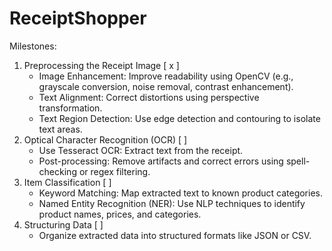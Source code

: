 # ReceiptShopper

Milestones:

1. Preprocessing the Receipt Image [ x ]
    - Image Enhancement: Improve readability using OpenCV (e.g., grayscale conversion, noise removal, contrast enhancement).
    - Text Alignment: Correct distortions using perspective transformation.
    - Text Region Detection: Use edge detection and contouring to isolate text areas.
2. Optical Character Recognition (OCR) [ ]
    - Use Tesseract OCR: Extract text from the receipt.
    - Post-processing: Remove artifacts and correct errors using spell-checking or regex filtering.
3. Item Classification [ ]
    - Keyword Matching: Map extracted text to known product categories.
    - Named Entity Recognition (NER): Use NLP techniques to identify product names, prices, and categories.
4. Structuring Data [ ]
    - Organize extracted data into structured formats like JSON or CSV.
